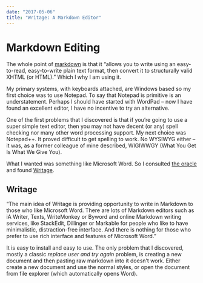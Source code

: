 ```yaml
---
date: "2017-05-06"
title: "Writage: A Markdown Editor"
---
```


Markdown Editing
================

The whole point of [markdown](https://daringfireball.net/projects/markdown/) is
that it “allows you to write using an easy-to-read, easy-to-write plain text
format, then convert it to structurally valid XHTML (or HTML).” Which I why I am
using it.

My primary systems, with keyboards attached, are Windows based so my first
choice was to use Notepad. To say that Notepad is primitive is an
understatement. Perhaps I should have started with WordPad – now I have found an
excellent editor, I have no incentive to try an alternative.

One of the first problems that I discovered is that if you’re going to use a
super simple text editor, then you may not have decent (or any) spell checking
nor many other word processing support. My next choice was Notepad++. It proved
difficult to get spelling to work. No WYSIWYG either – it was, as a former
colleague of mine described, WIGIWWGY (What You Get Is What We Give You).

What I wanted was something like Microsoft Word. So I consulted [the
oracle](https://www.google.co.uk/) and found [Writage](http://www.writage.com/).

Writage
-------

“The main idea of Writage is providing opportunity to write in Markdown to those
who like Microsoft Word. There are lots of Markdown editors such as iA Writer,
Texts, WriteMonkey or Byword and online Markdown writing services, like
StackEdit, Dillinger or Markable for people who like to have minimalistic,
distraction-free interface. And there is nothing for those who prefer to use
rich interface and features of Microsoft Word.”

It is easy to install and easy to use. The only problem that I discovered,
mostly a classic *replace user and try again* problem, is creating a new
document and then pasting raw markdown into it doesn’t work. Either create a new
document and use the normal styles, or open the document from file explorer
(which automatically opens Word).
